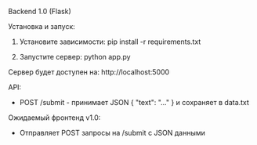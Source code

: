 Backend 1.0 (Flask)

Установка и запуск:

1) Установите зависимости:
   pip install -r requirements.txt

2) Запустите сервер:
   python app.py

Сервер будет доступен на: http://localhost:5000

API:
- POST /submit - принимает JSON { "text": "..." } и сохраняет в data.txt

Ожидаемый фронтенд v1.0:
- Отправляет POST запросы на /submit с JSON данными
